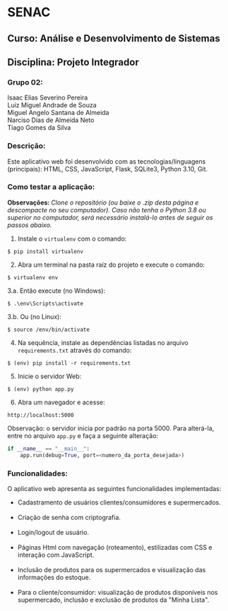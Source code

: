 # SENAC 

## Curso: Análise e Desenvolvimento de Sistemas 

## Disciplina: Projeto Integrador

### Grupo 02:
<p>Isaac Elias Severino Pereira
<br>Luiz Miguel Andrade de Souza
<br>Miguel Angelo Santana de Almeida
<br>Narciso Dias de Almeida Neto
<br>Tiago Gomes da Silva</p>

### Descrição:
<p>Este aplicativo web foi desenvolvido com as tecnologias/linguagens (principais): HTML, CSS, JavaScript, Flask, SQLite3, Python 3.10, Git.</p>

### Como testar a aplicação:

<strong>Observações: </strong><em>Clone o repositório (ou baixe o .zip desta página e descompacte no seu computador). Caso não tenha o Python 3.8 ou superior no computador, será necessário instalá-lo antes de seguir os passos abaixo.</em>

1. Instale o `virtualenv` com o comando:
```
$ pip install virtualenv
```

2. Abra um terminal na pasta raíz do projeto e execute o comando:
```
$ virtualenv env
```

3.a. Então execute (no Windows):
```
$ .\env\Scripts\activate
```

3.b. Ou (no Linux):
```
$ source /env/bin/activate
```

4. Na sequência, instale as dependências listadas no arquivo `requirements.txt` através do comando:
```
$ (env) pip install -r requirements.txt
```

5. Inicie o servidor Web:
```
$ (env) python app.py
```

6. Abra um navegador e acesse:
```
http://localhost:5000
```

Observação: o servidor inicia por padrão na porta 5000. Para alterá-la, entre no arquivo `app.py` e faça a seguinte alteração:

```python
if __name__ == "__main__":
    app.run(debug=True, port=<numero_da_porta_desejada>)
```

### Funcionalidades:
<p>O aplicativo web apresenta as seguintes funcionalidades implementadas:</p>
<ul>
    <li>Cadastramento de usuários clientes/consumidores e supermercados.</li><br>
    <li>Criação de senha com criptografia.</li><br>
    <li>Login/logout de usuário.</li><br>
    <li>Páginas Html com navegação (roteamento), estilizadas com CSS e interação com JavaScript.</li><br>
    <li>Inclusão de produtos para os supermercados e visualização das informações do estoque.</li><br>
    <li>Para o cliente/consumidor: visualização de produtos disponíveis nos supermercado, inclusão e exclusão de produtos da "Minha Lista".</li><br>
</ul>
